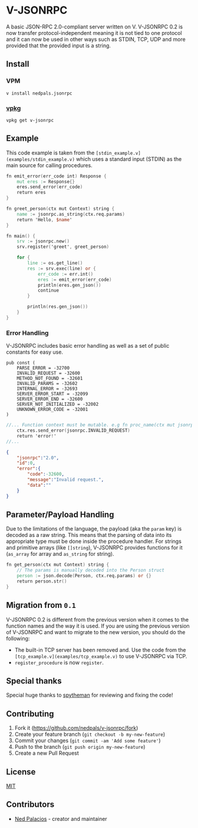 # V-JSONRPC
A basic JSON-RPC 2.0-compliant server written on V. V-JSONRPC 0.2 is now transfer protocol-independent meaning it is not tied to one protocol and it can now be used in other ways such as STDIN, TCP, UDP and more provided that the provided input is a string.

## Install
### VPM
```
v install nedpals.jsonrpc
```

### [vpkg](https://github.com/vpkg-project/vpkg)
```
vpkg get v-jsonrpc
```

## Example
This code example is taken from the `[stdin_example.v](examples/stdin_example.v)` which uses a standard input (STDIN) as the main source for calling procedures.

```v
fn emit_error(err_code int) Response {
	mut eres := Response{}
	eres.send_error(err_code)
    return eres
}

fn greet_person(ctx mut Context) string {
    name := jsonrpc.as_string(ctx.req.params)
    return 'Hello, $name'
}

fn main() {
    srv := jsonrpc.new()
    srv.register('greet', greet_person)

    for {
        line := os.get_line()
        res := srv.exec(line) or { 
            err_code := err.int()
            eres := emit_error(err_code)
            println(eres.gen_json())
            continue
        }

        println(res.gen_json())
    }
}
```

### Error Handling
V-JSONRPC includes basic error handling as well as a set of public constants for easy use.
```golang
pub const (
    PARSE_ERROR = -32700
    INVALID_REQUEST = -32600
    METHOD_NOT_FOUND = -32601
    INVALID_PARAMS = -32602
    INTERNAL_ERROR = -32693    
    SERVER_ERROR_START = -32099
    SERVER_ERROR_END = -32600
    SERVER_NOT_INITIALIZED = -32002
    UNKNOWN_ERROR_CODE = -32001
)
```

```v
//... Function context must be mutable. e.g fn proc_name(ctx mut jsonrpc.Context)
    ctx.res.send_error(jsonrpc.INVALID_REQUEST)
    return 'error!'
//...
```

```json
{
    "jsonrpc":"2.0",
    "id":0,
    "error":{
        "code":-32600,
        "message":"Invalid request.",
        "data":""
    }
}
```

## Parameter/Payload Handling
Due to the limitations of the language, the payload (aka the `param` key) is decoded as a raw string. This means that the parsing of data into its appropriate type must be done inside the procedure handler. For strings and primitive arrays (like `[]string`), V-JSONRPC provides functions for it (`as_array` for array and `as_string` for string).

```v
fn get_person(ctx mut Context) string {
    // The params is manually decoded into the Person struct
    person := json.decode(Person, ctx.req.params) or {}
    return person.str()
}
```

## Migration from `0.1`
V-JSONRPC 0.2 is different from the previous version when it comes to the function names and the way it is used. If you are using the previous version of V-JSONRPC and want to migrate to the new version, you should do the following:

- The built-in TCP server has been removed and. Use the code from the `[tcp_example.v](examples/tcp_example.v)` to use V-JSONRPC via TCP.
- `register_procedure` is now `register`.

## Special thanks
Special huge thanks to [spytheman](https://github.com/spytheman/) for reviewing and fixing the code!

## Contributing
1. Fork it (<https://github.com/nedpals/v-jsonrpc/fork>)
2. Create your feature branch (`git checkout -b my-new-feature`)
3. Commit your changes (`git commit -am 'Add some feature'`)
4. Push to the branch (`git push origin my-new-feature`)
5. Create a new Pull Request

## License
[MIT](LICENSE)

## Contributors

- [Ned Palacios](https://github.com/nedpals) - creator and maintainer
